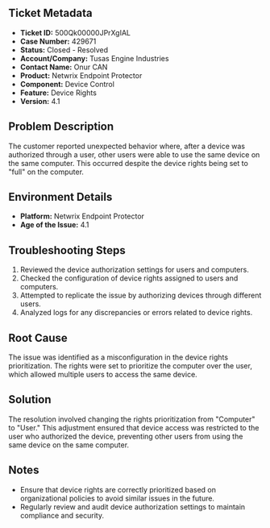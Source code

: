 ## Ticket Metadata
- **Ticket ID:** 500Qk00000JPrXgIAL
- **Case Number:** 429671
- **Status:** Closed - Resolved
- **Account/Company:** Tusas Engine Industries
- **Contact Name:** Onur CAN
- **Product:** Netwrix Endpoint Protector
- **Component:** Device Control
- **Feature:** Device Rights
- **Version:** 4.1

## Problem Description
The customer reported unexpected behavior where, after a device was authorized through a user, other users were able to use the same device on the same computer. This occurred despite the device rights being set to "full" on the computer.

## Environment Details
- **Platform:** Netwrix Endpoint Protector
- **Age of the Issue:** 4.1

## Troubleshooting Steps
1. Reviewed the device authorization settings for users and computers.
2. Checked the configuration of device rights assigned to users and computers.
3. Attempted to replicate the issue by authorizing devices through different users.
4. Analyzed logs for any discrepancies or errors related to device rights.

## Root Cause
The issue was identified as a misconfiguration in the device rights prioritization. The rights were set to prioritize the computer over the user, which allowed multiple users to access the same device.

## Solution
The resolution involved changing the rights prioritization from "Computer" to "User." This adjustment ensured that device access was restricted to the user who authorized the device, preventing other users from using the same device on the same computer.

## Notes
- Ensure that device rights are correctly prioritized based on organizational policies to avoid similar issues in the future.
- Regularly review and audit device authorization settings to maintain compliance and security.